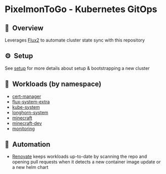 # PixelmonToGo - Kubernetes GitOps

## :book:&nbsp; Overview

Leverages [Flux2](https://github.com/fluxcd/flux2) to automate cluster state sync with this repository

## :gear:&nbsp; Setup

See [setup](setup/README.md) for more details about setup & bootstrapping a new cluster

## :wrench:&nbsp; Workloads (by namespace)

* [cert-manager](cert-manager/)
* [flux-system-extra](flux-system-extra/)
* [kube-system](kube-system/)
* [longhorn-system](/longhorn-system)
* [minecraft](minecraft/)
* [minecraft-dev](minecraft/)
* [monitoring](monitoring/)

## :robot:&nbsp; Automation

* [Renovate](https://github.com/renovatebot/renovate) keeps workloads up-to-date by scanning the repo and opening pull requests when it detects a new container image update or a new helm chart
